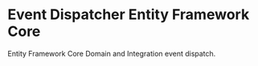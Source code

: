 # Event Dispatcher Entity Framework Core

Entity Framework Core Domain and Integration event dispatch.
